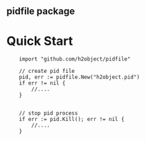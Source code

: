 pidfile package
---

# Quick Start

````
	import "github.com/h2object/pidfile"

	// create pid file 
	pid, err := pidfile.New("h2object.pid")
	if err != nil {
		//....
	}


	// stop pid process
	if err := pid.Kill(); err != nil {
		//....
	}

````